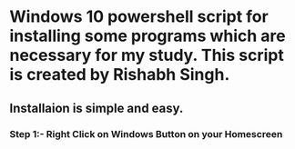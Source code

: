 # Windows 10 powershell script for installing some programs which are necessary for my study. This script is created by Rishabh Singh.
## Installaion is simple and easy.
### Step 1:- Right Click on Windows Button on your Homescreen
